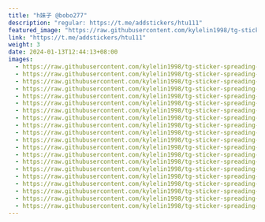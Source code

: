 ```yaml
---
title: "h妹子 @bobo277"
description: "regular: https://t.me/addstickers/htu111"
featured_image: "https://raw.githubusercontent.com/kylelin1998/tg-sticker-spreading-worldwide-images/main/img/639e828d-8483-479f-ad77-7f7cd2c59b1b.jpg"
link: "https://t.me/addstickers/htu111"
weight: 3
date: 2024-01-13T12:44:13+08:00
images:
  - https://raw.githubusercontent.com/kylelin1998/tg-sticker-spreading-worldwide-images/main/img/639e828d-8483-479f-ad77-7f7cd2c59b1b.jpg
  - https://raw.githubusercontent.com/kylelin1998/tg-sticker-spreading-worldwide-images/main/img/33e32110-f03f-41d3-9dad-71635801b078.jpg
  - https://raw.githubusercontent.com/kylelin1998/tg-sticker-spreading-worldwide-images/main/img/67a7f0f9-238d-441e-826b-71bd57ab8d73.jpg
  - https://raw.githubusercontent.com/kylelin1998/tg-sticker-spreading-worldwide-images/main/img/3e377f2a-fe81-404a-8f60-639ae910ffa3.jpg
  - https://raw.githubusercontent.com/kylelin1998/tg-sticker-spreading-worldwide-images/main/img/2a15c6d1-1b85-4164-acb9-d81c44bbecca.jpg
  - https://raw.githubusercontent.com/kylelin1998/tg-sticker-spreading-worldwide-images/main/img/fb5d1257-2534-4be2-8690-d8ad420b5bca.jpg
  - https://raw.githubusercontent.com/kylelin1998/tg-sticker-spreading-worldwide-images/main/img/30c36f6f-53f9-4946-91e7-fe85c6b09f6d.jpg
  - https://raw.githubusercontent.com/kylelin1998/tg-sticker-spreading-worldwide-images/main/img/69bdecd7-11d2-45d7-8d2b-a166e33ed22a.jpg
  - https://raw.githubusercontent.com/kylelin1998/tg-sticker-spreading-worldwide-images/main/img/f824bfb0-e69d-4d31-9e51-274b62bd25c6.jpg
  - https://raw.githubusercontent.com/kylelin1998/tg-sticker-spreading-worldwide-images/main/img/ac1076bd-9688-4f4c-84b3-21069cab41e0.jpg
  - https://raw.githubusercontent.com/kylelin1998/tg-sticker-spreading-worldwide-images/main/img/0220949b-dbb6-497b-a224-78af39ffa59f.jpg
  - https://raw.githubusercontent.com/kylelin1998/tg-sticker-spreading-worldwide-images/main/img/a5dbd1a8-5563-49c9-89b4-551968c1c6f5.jpg
  - https://raw.githubusercontent.com/kylelin1998/tg-sticker-spreading-worldwide-images/main/img/ea346063-0f62-46fd-835d-84b8af090491.jpg
  - https://raw.githubusercontent.com/kylelin1998/tg-sticker-spreading-worldwide-images/main/img/1072e48f-5407-4570-94d3-d7857a345e66.jpg
  - https://raw.githubusercontent.com/kylelin1998/tg-sticker-spreading-worldwide-images/main/img/584dbe1f-7c72-442f-82ed-e3e4d8f336e0.jpg
  - https://raw.githubusercontent.com/kylelin1998/tg-sticker-spreading-worldwide-images/main/img/ab11c52e-0aa6-475f-bde9-9557d4cbb046.jpg
  - https://raw.githubusercontent.com/kylelin1998/tg-sticker-spreading-worldwide-images/main/img/da9ce0d0-0de2-4dbb-873a-65190d368162.jpg
  - https://raw.githubusercontent.com/kylelin1998/tg-sticker-spreading-worldwide-images/main/img/6c7a7c15-6ebe-4ded-8950-ea47ed4e699c.jpg
  - https://raw.githubusercontent.com/kylelin1998/tg-sticker-spreading-worldwide-images/main/img/bf73b4ef-cdac-43cb-8477-0fba104a2bf6.jpg
  - https://raw.githubusercontent.com/kylelin1998/tg-sticker-spreading-worldwide-images/main/img/f275f64b-944f-4699-b6d8-5c57891361bd.jpg
---
```

